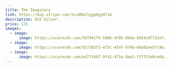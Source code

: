 ```yaml
---
title: The Imaginary
link: https://buy.stripe.com/3csdRA21ygp9gyQ7sA
description: 925 Silver.
price: 175
images:
  - image:
      image: https://ucarecdn.com/597941f9-5986-4f86-89de-8024c07152ef/VALERIE_CRAWFORD_011.jpg
  - image:
      image: https://ucarecdn.com/b57103f3-475c-4faf-974b-60a82ee5fc9e/VALERIE_CRAWFORD_033.png
  - image:
      image: https://ucarecdn.com/ed773407-9f41-471a-9ae1-f1ff53e9ce6b/VALERIE_CRAWFORD_038.png
---
```

